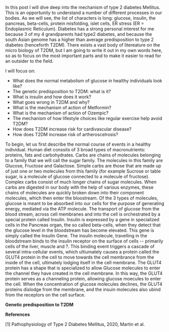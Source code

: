 In this post I will dive deep into the mechanism of type 2 diabetes Mellitus. This is an opportunity to understand a number of different processes in our bodies. As we will see, the list of characters is long: glucose, insulin, the pancreas, beta-cells, protein misfolding, islet cells, ER stress (ER = Endoplasmic Reticulum). Diabetes has a strong personal interest for me because 3 of my 4 grandparents had type2 diabetes, and because the south Asian genome has a higher than average predisposition to type 2 diabetes (henceforth T2DM). There exists a vast body of litereature on the micro biology of T2DM, but I am going to write it out in my own words here, so as to focus on the most important parts and to make it easier to read for an outsider to the field. 

I will focus on: 

- What does the normal metabolism of glucose in healthy individuals look like? 
- The genetic predisposition to T2DM: what is it? 
- What is insulin and how does it work? 
- What goes wrong in T2DM and why? 
- What is the mechanism of action of Metformin? 
- What is the mechanism of action of Ozempic? 
- The mechanism of how lifestyle choices like regular exercise help avoid T2DM?
- How does T2DM increase risk for cardivascular disease? 
- How does T2DM increase risk of artheroscelrosis? 

To begin, let us first describe the normal course of events in a healthy individual. Human diet conssits of 3 broad types of macronutrients: proteins, fats and carbohydrates. Carbs are chains of molecules belonging to a family that we will call the sugar family. The molecules in this family are Glucose, Fructose and Galactose. Simple carbs are those that are made up of just one or two molecules from this family (for example Sucrose or table sugar, is a molecule of glucose connected to a molecule of fructose). Complex carbs consist of much longer chains of sugar molecules. When carbs are digested in our body with the help of various enzymes, these chains of molecules are quickly broken down into their component molecules, which then enter the bloostream. Of the 3 types of molecules, glucose is meant to be absorbed into our cells for the purpose of generating energy, mediated via the ATP molecule. The transport of glucose from the blood stream, across cell membranes and into the cell is orchestrated by a special protein called Insulin. Insulin is expressed by a gene in specialized cells in the Pancreas organ, the so called beta-cells, when they detect that the glucose level in the bloodstream has become elevated. This gene is simply called the Insulin Gene. The insulin molecule, travelling in the bloodstream binds to the insulin receptor on the surface of cells -- primarily cells of the liver, muscle and ?. This binding event triggers a cascade of several intra-cellular events, which ultiumately causes a protein called the GLUT4 protein in the cell to move towards the cell membrance from the inside of the cell, ultimately lodging itself in the cell membrane. The GLUT4 protein has a shape that is specialized to allow Glucose molecules to enter the channel they have created in the cell membrane. In this way, the GLUT4 protein serves as a channeling protein, allowing glucose moecules to enter the cell. When the concentration of glucose molecules declines, the GLUT4 proteins dislodge from the membrane, and the insuin molecules also ubind from the receptors on the cell surface. 

**Genetic predisposition to T2DM**



**References**

[1] Pathophysiology of Type 2 Diabetes Mellitus, 2020, Martin et al. 




